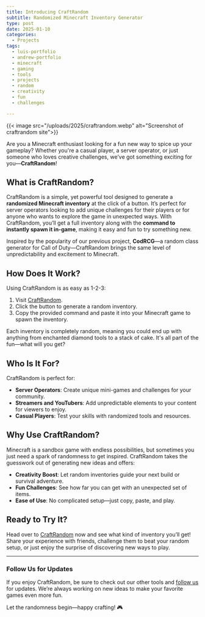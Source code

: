 ```yaml
---
title: Introducing CraftRandom
subtitle: Randomized Minecraft Inventory Generator
type: post
date: 2025-01-10
categories:
  - Projects
tags:
  - luis-portfolio
  - andrew-portfolio
  - minecraft
  - gaming
  - tools
  - projects
  - random
  - creativity
  - fun
  - challenges

---
```


{{< image src="/uploads/2025/craftrandom.webp" alt="Screenshot of craftrandom site">}}

Are you a Minecraft enthusiast looking for a fun new way to spice up your gameplay? Whether you're a casual player, a server operator, or just someone who loves creative challenges, we’ve got something exciting for you—**CraftRandom**!

<!--more-->

## What is CraftRandom?

CraftRandom is a simple, yet powerful tool designed to generate a **randomized Minecraft inventory** at the click of a button. It’s perfect for server operators looking to add unique challenges for their players or for anyone who wants to explore the game in unexpected ways. With CraftRandom, you’ll get a full inventory along with the **command to instantly spawn it in-game**, making it easy and fun to try something new.

Inspired by the popularity of our previous project, **CodRCG**—a random class generator for Call of Duty—CraftRandom brings the same level of unpredictability and excitement to Minecraft.

## How Does It Work?

Using CraftRandom is as easy as 1-2-3:

1. Visit [CraftRandom](https://craftrandom.com/).
2. Click the button to generate a random inventory.
3. Copy the provided command and paste it into your Minecraft game to spawn the inventory.

Each inventory is completely random, meaning you could end up with anything from enchanted diamond tools to a stack of cake. It's all part of the fun—what will you get?

## Who Is It For?

CraftRandom is perfect for:

- **Server Operators**: Create unique mini-games and challenges for your community.
- **Streamers and YouTubers**: Add unpredictable elements to your content for viewers to enjoy.
- **Casual Players**: Test your skills with randomized tools and resources.

## Why Use CraftRandom?

Minecraft is a sandbox game with endless possibilities, but sometimes you just need a spark of randomness to get inspired. CraftRandom takes the guesswork out of generating new ideas and offers:

- **Creativity Boost**: Let random inventories guide your next build or survival adventure.
- **Fun Challenges**: See how far you can get with an unexpected set of items.
- **Ease of Use**: No complicated setup—just copy, paste, and play.

## Ready to Try It?

Head over to [CraftRandom](https://craftrandom.com/) now and see what kind of inventory you’ll get! Share your experience with friends, challenge them to beat your random setup, or just enjoy the surprise of discovering new ways to play.

---

### Follow Us for Updates

If you enjoy CraftRandom, be sure to check out our other tools and [follow us](https://github.com/SiloCityLabs/craftrandom.com/subscription) for updates. We’re always working on new ideas to make your favorite games even more fun.

Let the randomness begin—happy crafting! 🎮
